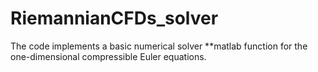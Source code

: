 # RiemannianCFDs_solver
The code implements a basic numerical solver **matlab function for the one-dimensional compressible Euler equations.
